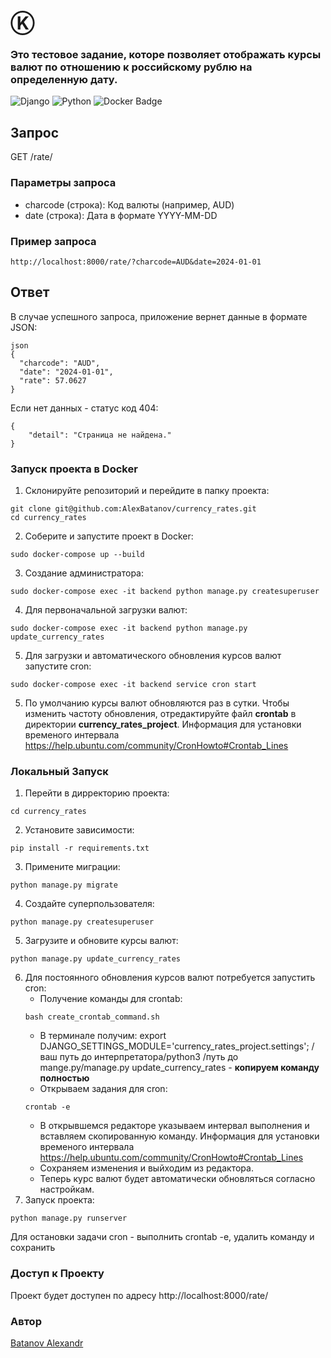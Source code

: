 #  Ⓚ

### Это тестовое задание, которе позволяет отображать курсы валют по отношению к российскому рублю на определенную дату.

![Django](https://img.shields.io/badge/django-%23092E20.svg?style=for-the-badge&logo=django&logoColor=white) ![Python](https://img.shields.io/badge/python-3670A0?style=for-the-badge&logo=python&logoColor=ffdd54) ![Docker Badge](https://img.shields.io/badge/Docker-2496ED?logo=docker&logoColor=fff&style=for-the-badge)

## Запрос

GET /rate/

### Параметры запроса

- charcode (строка): Код валюты (например, AUD)
- date (строка): Дата в формате YYYY-MM-DD

### Пример запроса

```
http://localhost:8000/rate/?charcode=AUD&date=2024-01-01
```

## Ответ

В случае успешного запроса, приложение вернет данные в формате JSON:
```
json
{
  "charcode": "AUD",
  "date": "2024-01-01",
  "rate": 57.0627
}
```
Если нет данных - статус код 404:
```
{
    "detail": "Страница не найдена."
}
```

### Запуск проекта в Docker

1. Склонируйте репозиторий и перейдите в папку проекта:
```
git clone git@github.com:AlexBatanov/currency_rates.git
cd currency_rates
```

2. Соберите и запустите проект в Docker:
```
sudo docker-compose up --build
```

3. Создание администратора:
```
sudo docker-compose exec -it backend python manage.py createsuperuser
```
4. Для первоначальной загрузки валют:
```
sudo docker-compose exec -it backend python manage.py update_currency_rates
```

5. Для загрузки и автоматического обновления курсов валют запустите cron:
```
sudo docker-compose exec -it backend service cron start
```

5. По умолчанию курсы валют обновляются раз в сутки. Чтобы изменить частоту обновления, отредактируйте файл **crontab** в директории **currency_rates_project**.
Информация для установки временого интервала https://help.ubuntu.com/community/CronHowto#Crontab_Lines

### Локальный Запуск
1. Перейти в дирректорию проекта:
```
cd currency_rates
```

2. Установите зависимости:
```
pip install -r requirements.txt
```

3. Примените миграции:
```
python manage.py migrate
```

4. Создайте суперпользователя:
```
python manage.py createsuperuser
```

5. Загрузите и обновите курсы валют:
```
python manage.py update_currency_rates
```

6. Для постоянного обновления курсов валют потребуется запустить cron:
    - Получение команды для crontab:
    ```
    bash create_crontab_command.sh
    ```
    - В терминале получим: export DJANGO_SETTINGS_MODULE='currency_rates_project.settings'; /ваш путь до интерпретатора/python3  /путь до mange.py/manage.py update_currency_rates - **копируем команду полностью**
    - Открываем задания для cron:
    ```
    crontab -e
    ```
    - В открывшемся редакторе указываем интервал выполнения и вставляем скопированную команду. Информация для установки временого интервала https://help.ubuntu.com/community/CronHowto#Crontab_Lines
    - Сохраняем изменения и выйходим из редактора.
    - Теперь курс валют будет автоматически обновляться согласно настройкам.
7. Запуск проекта:
```
python manage.py runserver
```
Для остановки задачи cron - выполнить crontab -e, удалить команду и сохранить

### Доступ к Проекту

Проект будет доступен по адресу http://localhost:8000/rate/

### Автор
[Batanov Alexandr](https://github.com/AlexBatanov)
